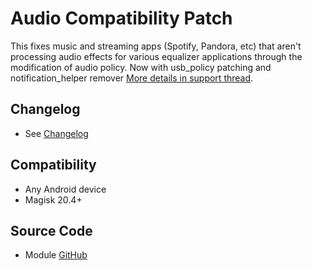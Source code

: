 # Audio Compatibility Patch
This fixes music and streaming apps (Spotify, Pandora, etc) that aren't processing audio effects for various equalizer applications through the modification of audio policy. Now with usb_policy patching and notification_helper remover [More details in support thread](https://forum.xda-developers.com/apps/magisk/module-universal-deepbuffer-remover-t3577067).

## Changelog
* See [Changelog](changelog.md)

## Compatibility
* Any Android device
* Magisk 20.4+

## Source Code
* Module [GitHub](https://github.com/therealahrion/Audio-Compatibility-Patch)
